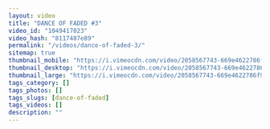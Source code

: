 ```yaml
---
layout: video
title: "DANCE OF FADED #3"
video_id: "1049417023"
video_hash: "8117487e89"
permalink: "/videos/dance-of-faded-3/"
sitemap: true
thumbnail_mobile: "https://i.vimeocdn.com/video/2058567743-669e4622786f97ebaae24ca5eb68167fee5e8a302d567799dd8fa23da88d77c4-d_640x360?&r=pad&region=us"
thumbnail_desktop: "https://i.vimeocdn.com/video/2058567743-669e4622786f97ebaae24ca5eb68167fee5e8a302d567799dd8fa23da88d77c4-d_960x540?&r=pad&region=us"
thumbnail_large: "https://i.vimeocdn.com/video/2058567743-669e4622786f97ebaae24ca5eb68167fee5e8a302d567799dd8fa23da88d77c4-d_1280x720?&r=pad&region=us"
tags_category: []
tags_photos: []
tags_slugs: [dance-of-faded]
tags_videos: []
description: ""
---
```


